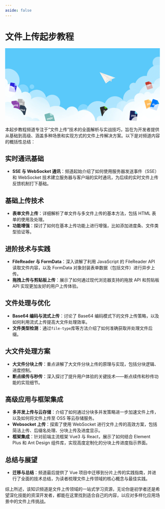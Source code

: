 ```yaml
---
aside: false
---
```


# 文件上传起步教程

![文件上传](/public/upload-files.webp)

本起步教程频道专注于“文件上传”技术的全面解析与实战技巧，旨在为开发者提供从基础到高级、涵盖多种场景和实现方式的文件上传解决方案。以下是对频道内容的概括性总结：

## 实时通讯基础

- **SSE 与 WebSocket 通讯**：频道起始介绍了如何使用服务器发送事件（SSE）和 WebSocket 技术建立服务器与客户端的实时通讯，为后续的实时文件上传反馈机制打下基础。

## 基础上传技术

- **表单文件上传**：详细解析了单文件与多文件上传的基本方法，包括 HTML 表单的使用及处理。
- **功能增强**：探讨了如何在基本上传功能上进行增强，比如添加进度条、文件类型验证等。

## 进阶技术与实践

- **FileReader 与 FormData**：深入讲解了利用 JavaScript 的 FileReader API 读取文件内容，以及 FormData 对象封装表单数据（包括文件）进行异步上传。
- **拖拽上传与剪贴板上传**：展示了如何通过现代浏览器支持的拖放 API 和剪贴板 API 实现更加友好的用户上传体验。

## 文件处理与优化

- **Base64 编码与流式上传**：讨论了 Base64 编码模式下的文件上传策略，以及如何利用流式上传提高大文件处理效率。
- **文件类型检测**：通过`file-type`库等方法介绍了如何准确获取并处理文件后缀。

## 大文件处理方案

- **大文件分块上传**：重点讲解了大文件分块上传的原理与实现，包括分块逻辑、进度控制。
- **断点续传与秒传**：深入探讨了提升用户体验的关键技术——断点续传和秒传功能的实现细节。

## 高级应用与框架集成

- **多并发上传与云存储**：介绍了如何通过分块多并发策略进一步加速文件上传，以及如何将文件上传至 OSS 等云存储服务。
- **Websocket 上传**：探索了使用 WebSocket 进行文件上传的高效方案，包括简洁上传、后缀名处理、分块上传及进度显示。
- **框架集成**：针对前端主流框架 Vue3 与 React，展示了如何结合 Element Plus 和 Ant Design 组件库，实现高度定制化的分块上传进度指示界面。

## 总结与展望

- **迁移与总结**：频道最后提供了 Vue 项目中迁移到分片上传的实践指南，并进行了全面的技术总结，为读者梳理文件上传领域的核心概念与最佳实践。

综上所述，该知识频道是文件上传领域的一站式学习资源，无论你是初学者还是希望深化技能的资深开发者，都能在这里找到适合自己的内容，以应对多样化应用场景中的文件上传挑战。
